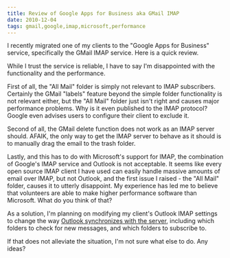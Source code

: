 ```yaml
---
title: Review of Google Apps for Business aka GMail IMAP
date: 2010-12-04
tags: gmail,google,imap,microsoft,performance
---
```

I recently migrated one of my clients to the "Google Apps for Business" service, specifically the GMail IMAP service. Here is a quick review.

While I trust the service is reliable, I have to say I'm disappointed with the functionality and the performance.

First of all, the "All Mail" folder is simply not relevant to IMAP subscribers. Certainly the GMail "labels" feature beyond the simple folder functionality is not relevant either, but the "All Mail" folder just isn't right and causes major performance problems. Why is it even published to the IMAP protocol? Google even advises users to configure their client to exclude it.

Second of all, the GMail delete function does not work as an IMAP server should. AFAIK, the only way to get the IMAP server to behave as it should is to manually drag the email to the trash folder.

Lastly, and this has to do with Microsoft's support for IMAP, the combination of Google's IMAP service and Outlook is not acceptable. It seems like every open source IMAP client I have used can easily handle massive amounts of email over IMAP, but not Outlook, and the first issue I raised - the "All Mail" folder, causes it to utterly disappoint. My experience has led me to believe that volunteers are able to make higher performance software than Microsoft. What do you think of that?

As a solution, I'm planning on modifying my client's Outlook IMAP settings to change the way [Outlook synchronizes with the server](http://www.docunext.com/2010/05/outlook-offline-mode-for-imap-over-slow-connections/), including which folders to check for new messages, and which folders to subscribe to.

If that does not alleviate the situation, I'm not sure what else to do. Any ideas?

